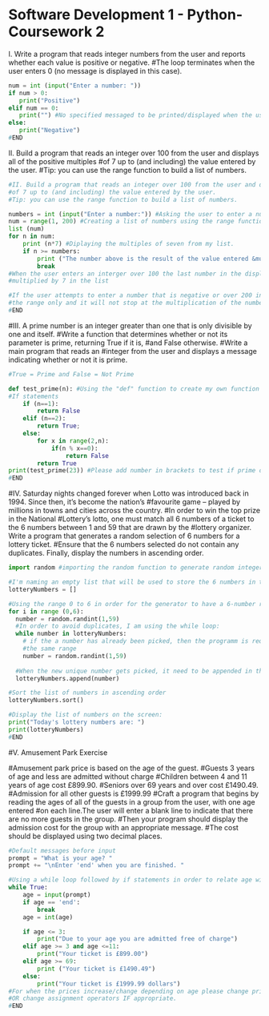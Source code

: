 # Software Development 1 - Python-Coursework 2
I. Write a program that reads integer numbers from the user and reports whether each value is positive or negative.
#The loop terminates when the user enters 0 (no message is displayed in this case).
```python
num = int (input("Enter a number: "))
if num > 0:
   print("Positive")
elif num == 0:
   print("") #No specified messaged to be printed/displayed when the user enters number 0. 
else:
   print("Negative")
#END
```
II. Build a program that reads an integer over 100 from the user and displays all of the positive multiples 
#of 7 up to (and including) the value entered by the user. 
#Tip: you can use the range function to build a list of numbers.
```python
#II. Build a program that reads an integer over 100 from the user and displays all of the positive multiples 
#of 7 up to (and including) the value entered by the user. 
#Tip: you can use the range function to build a list of numbers. 

numbers = int (input("Enter a number:")) #Asking the user to enter a number. 
num = range(1, 200) #Creating a list of numbers using the range function. 
list (num)
for n in num: 
    print (n*7) #Diplaying the multiples of seven from my list. 
    if n >= numbers:
        print ("The number above is the result of the value entered &multiplied by 7, That's the end of the program.")
        break
#When the user enters an interger over 100 the last number in the displayed result would be the value entered
#multiplied by 7 in the list 

#If the user attempts to enter a number that is negative or over 200 in the range them the output would just be the
#the range only and it will not stop at the multiplication of the number that was entered by the user.
#END
```
#III. A prime number is an integer greater than one that is only divisible by one and itself. 
#Write a function that determines whether or not its parameter is prime, returning True if it is, 
#and False otherwise. 
#Write a main program that reads an
#integer from the user and displays a message indicating whether or not it is prime. 
```python
#True = Prime and False = Not Prime 

def test_prime(n): #Using the "def" function to create my own function that tests if numbers given are prime or not
#If statements     
    if (n==1):
        return False
    elif (n==2):
        return True;
    else:
        for x in range(2,n):
            if(n % x==0):
                return False
        return True             
print(test_prime(23)) #Please add number in brackets to test if prime or not. 
#END
```
#IV. Saturday nights changed forever when Lotto was introduced back in 1994. Since then, it’s become the nation’s
#favourite game – played by millions in towns and cities across the country. 
#In order to win the top prize in the National
#Lottery’s lotto, one must match all 6 numbers of a ticket to the 6 numbers between 1 and 59 that are drawn by the
#lottery organizer. Write a program that generates a random selection of 6 numbers for a lottery ticket. 
#Ensure that the 6 numbers selected do not contain any duplicates. Finally, display the numbers in ascending order.
```python
import random #importing the random function to generate random integers.

#I'm naming an empty list that will be used to store the 6 numbers in the lottery.
lotteryNumbers = []

#Using the range 0 to 6 in order for the generator to have a 6-number range. 
for i in range (0,6):
  number = random.randint(1,59)
  #In order to avoid duplicates, I am using the while loop:
  while number in lotteryNumbers:
    # if the a number has already been picked, then the programm is required to pick a different number within
    #the same range
    number = random.randint(1,59)
  
  #When the new unique number gets picked, it need to be appended in the list. 
  lotteryNumbers.append(number)

#Sort the list of numbers in ascending order
lotteryNumbers.sort()

#Display the list of numbers on the screen:
print("Today's lottery numbers are: ") 
print(lotteryNumbers)
#END
```
#V. Amusement Park Exercise 

#Amusement park price is based on the age of the guest.
#Guests 3 years of age and less are admitted without charge
#Children between 4 and 11 years of age cost £899.90.
#Seniors over 69 years and over cost £1490.49.
#Admission for all other guests is £1999.99
#Craft a program that begins by reading the ages of all of the guests in a group from the user, with one age entered 
#on each line.The user will enter a blank line to indicate that there are no more guests in the group. 
#Then your program should display the admission cost for the group with an appropriate message. 
#The cost should be displayed using two decimal places.
```python
#Default messages before input
prompt = "What is your age? "
prompt += "\nEnter 'end' when you are finished. "

#Using a while loop followed by if statements in order to relate age with price. 
while True:
    age = input(prompt)
    if age == 'end':
        break
    age = int(age)

    if age <= 3:
        print("Due to your age you are admitted free of charge")
    elif age >= 3 and age <=11:
        print("Your ticket is £899.00")
    elif age >= 69:
        print ("Your ticket is £1490.49")
    else:
        print("Your ticket is £1999.99 dollars")
#For when the prices increase/change depending on age please change print statements to print the appropriate price
#OR change assignment operators IF appropriate. 
#END
